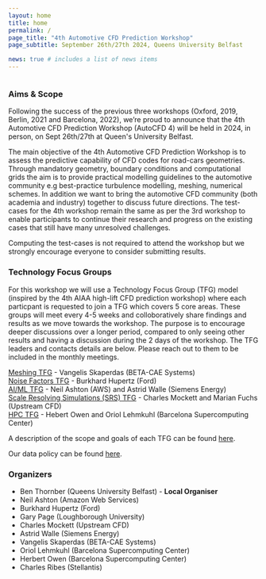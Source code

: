 ```yaml
---
layout: home
title: home
permalink: /
page_title: "4th Automotive CFD Prediction Workshop"
page_subtitle: September 26th/27th 2024, Queens University Belfast

news: true # includes a list of news items
---
```


<iframe data-w-token="45cda9059213c0870327" data-w-type="pop-in" frameborder="0" scrolling="yes" marginheight="0" marginwidth="0" src="https://xkgki.mjt.lu/wgt/xkgki/vki/form?c=859c0789" width="100%" style="height: 0;"></iframe>
<iframe data-w-token="45cda9059213c0870327" data-w-type="trigger" frameborder="0" scrolling="no" marginheight="0" marginwidth="0" src="https://xkgki.mjt.lu/wgt/xkgki/vki/trigger?c=d6c34be5" width="100%" style="height: 0;"></iframe>

<script type="text/javascript" src="https://app.mailjet.com/pas-nc-pop-in-v1.js"></script>

<h3>Aims & Scope</h3>

Following the success of the previous three workshops (Oxford, 2019, Berlin, 2021 and Barcelona, 2022), we’re proud to announce that the 4th Automotive CFD Prediction Workshop (AutoCFD 4) will be held in 2024, in person, on Sept 26th/27th at Queen's University Belfast.


The main objective of the 4th Automotive CFD Prediction Workshop is to assess the predictive capability of CFD codes for road-cars geometries. Through mandatory geometry, boundary conditions and computational grids the aim is to provide practical modelling guidelines to the automotive community e.g best-practice turbulence modelling, meshing, numerical schemes. In addition we want to bring the automotive CFD community (both academia and industry) together to discuss future directions. The test-cases for the 4th workshop remain the same as per the 3rd workshop to enable participants to continue their research and progress on the existing cases that still have many unresolved challenges.

Computing the test-cases is not required to attend the workshop but we strongly encourage everyone to consider submitting results.

<h3>Technology Focus Groups</h3>

For this workshop we will use a Technology Focus Group (TFG) model (inspired by the 4th AIAA high-lift CFD prediction workshop) where each particpant is requested to join a TFG which covers 5 core areas. These groups will meet every 4-5 weeks and colloboratively share findings and results as we move towards the workshop. The purpose is to encourage deeper discussions over a longer period, compared to only seeing other results and having a discussion during the 2 days of the workshop. The TFG leaders and contacts details are below. Please reach out to them to be included in the monthly meetings.

[Meshing TFG](mailto:meshing@autocfd.org) - Vangelis Skaperdas (BETA-CAE Systems) \
[Noise Factors TFG](mailto:noise@autocfd.org) - Burkhard Hupertz (Ford) \
[AI/ML TFG](mailto:aiml@autocfd.org) - Neil Ashton (AWS) and Astrid Walle (Siemens Energy) \
[Scale Resolving Simulations (SRS) TFG](mailto:srs@autocfd.org) - Charles Mockett and Marian Fuchs (Upstream CFD) \
[HPC TFG](mailto:hpc@autocfd.org) - Hebert Owen and Oriol Lehmkuhl (Barcelona Supercomputing Center) 


A description of the scope and goals of each TFG can be found [here](https://autocfd4.s3.eu-west-1.amazonaws.com/AutoCFD_TFG_overall.pdf).

Our data policy can be found [here](https://autocfdv3.s3.eu-west-1.amazonaws.com/data-policy.pdf).

<h3> Organizers</h3>

* Ben Thornber (Queens University Belfast) - **Local Organiser**
* Neil Ashton (Amazon Web Services)
* Burkhard Hupertz (Ford)
* Gary Page (Loughborough University)
* Charles Mockett (Upstream CFD)
* Astrid Walle (Siemens Energy)
* Vangelis Skaperdas (BETA-CAE Systems)
* Oriol Lehmkuhl (Barcelona Supercomputing Center) 
* Herbert Owen (Barcelona Supercomputing Center)
* Charles Ribes (Stellantis)

